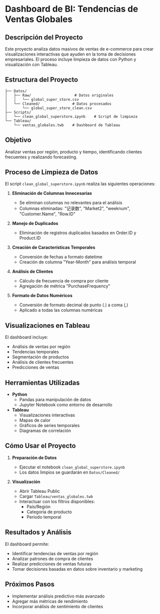 # Dashboard de BI: Tendencias de Ventas Globales

## Descripción del Proyecto
Este proyecto analiza datos masivos de ventas de e-commerce para crear visualizaciones interactivas que ayuden en la toma de decisiones empresariales. El proceso incluye limpieza de datos con Python y visualización con Tableau.

## Estructura del Proyecto
```
├── Datos/
│   ├── Raw/                    # Datos originales
│   │   └── global_super_store.csv
│   └── Cleaned/               # Datos procesados
│       └── global_super_store_clean.csv
├── Scripts/
│   └── clean_global_superstore.ipynb    # Script de limpieza
└── Tableau/
    └── ventas_globales.twb    # Dashboard de Tableau
```

## Objetivo
Analizar ventas por región, producto y tiempo, identificando clientes frecuentes y realizando forecasting.

## Proceso de Limpieza de Datos
El script `clean_global_superstore.ipynb` realiza las siguientes operaciones:

1. **Eliminación de Columnas Innecesarias**
   - Se eliminan columnas no relevantes para el análisis
   - Columnas eliminadas: "记录数", "Market2", "weeknum", "Customer.Name", "Row.ID"

2. **Manejo de Duplicados**
   - Eliminación de registros duplicados basados en Order.ID y Product.ID

3. **Creación de Características Temporales**
   - Conversión de fechas a formato datetime
   - Creación de columna "Year-Month" para análisis temporal

4. **Análisis de Clientes**
   - Cálculo de frecuencia de compra por cliente
   - Agregación de métrica "PurchaseFrequency"

5. **Formato de Datos Numéricos**
   - Conversión de formato decimal de punto (.) a coma (,)
   - Aplicado a todas las columnas numéricas

## Visualizaciones en Tableau
El dashboard incluye:
- Análisis de ventas por región
- Tendencias temporales
- Segmentación de productos
- Análisis de clientes frecuentes
- Predicciones de ventas

## Herramientas Utilizadas
- **Python**
  - Pandas para manipulación de datos
  - Jupyter Notebook como entorno de desarrollo
- **Tableau**
  - Visualizaciones interactivas
  - Mapas de calor
  - Gráficos de series temporales
  - Diagramas de correlación

## Cómo Usar el Proyecto
1. **Preparación de Datos**
   - Ejecutar el notebook `clean_global_superstore.ipynb`
   - Los datos limpios se guardarán en `Datos/Cleaned/`

2. **Visualización**
   - Abrir Tableau Public
   - Cargar `Tableau/ventas_globales.twb`
   - Interactuar con los filtros disponibles:
     - País/Región
     - Categoría de producto
     - Período temporal

## Resultados y Análisis
El dashboard permite:
- Identificar tendencias de ventas por región
- Analizar patrones de compra de clientes
- Realizar predicciones de ventas futuras
- Tomar decisiones basadas en datos sobre inventario y marketing

## Próximos Pasos
- Implementar análisis predictivo más avanzado
- Agregar más métricas de rendimiento
- Incorporar análisis de sentimiento de clientes